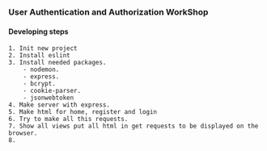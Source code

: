 ### User Authentication and Authorization WorkShop

#### Developing steps 
    1. Init new project
    2. Install eslint
    3. Install needed packages.
        - nodemon.
        - express.
        - bcrypt.
        - cookie-parser.
        - jsonwebtoken
    4. Make server with express.
    5. Make html for home, register and login
    6. Try to make all this requests.
    7. Show all views put all html in get requests to be displayed on the browser.
    8.  